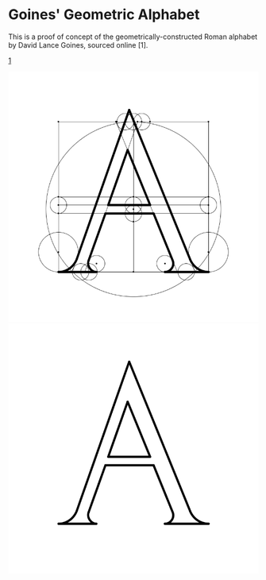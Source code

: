 # Goines' Geometric Alphabet

This is a proof of concept of the geometrically-constructed Roman alphabet
by David Lance Goines, sourced online [1].

[1](http://www.professores.uff.br/hjbortol/arquivo/2011.1/goines/goines-html/goines-en.html)

![A_geometry](https://raw.githubusercontent.com/mhlinder/goines-alphabet/master/A_geo.png)
![A](https://raw.githubusercontent.com/mhlinder/goines-alphabet/master/A.png)

